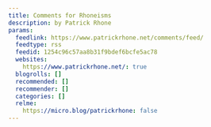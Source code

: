 ```yaml
---
title: Comments for Rhoneisms
description: by Patrick Rhone
params:
  feedlink: https://www.patrickrhone.net/comments/feed/
  feedtype: rss
  feedid: 1254c96c57aa8b31f9bdef6bcfe5ac78
  websites:
    https://www.patrickrhone.net/: true
  blogrolls: []
  recommended: []
  recommender: []
  categories: []
  relme:
    https://micro.blog/patrickrhone: false
---
```

